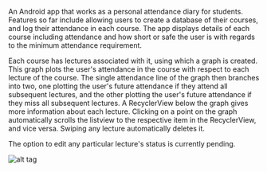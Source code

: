 An Android app that works as a personal attendance diary for students. Features so far include allowing users to create a database of their courses, and log their attendance in each course. The app displays details of each course including attendance and how short or safe the user is with regards to the minimum attendance requirement.

Each course has lectures associated with it, using which a graph is created. This graph plots the user's attendance in the course with respect to each lecture of the course. The single attendance line of the graph then branches into two, one plotting the user's future attendance if they attend all subsequent lectures, and the other plotting the user's future attendance if they miss all subsequent lectures. A RecyclerView below the graph gives more information about each lecture. Clicking on a point on the graph automatically scrolls the listview to the respective item in the RecyclerView, and vice versa. Swiping any lecture automatically deletes it.

The option to edit any particular lecture's status is currently pending.

![alt tag](http://i66.tinypic.com/2lvn148.jpg)
